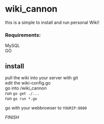 # wiki_cannon
this is a simple to install and run personal Wiki!  

### Requirements:
MySQL  
GO

## install
pull the wiki into your server with git  
edit the wiki-config.go     
go into /wiki_cannon    
run ```go get ./...```    
run ```go run *.go```  
  
go with your webbrowser to ```YOURIP:8080```  
  

  
*FINISH*
